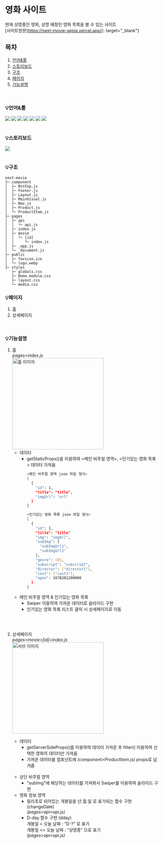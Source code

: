 # 영화 사이트
현재 상영중인 영화, 상영 예정인 영화 목록을 볼 수 있는 사이트<br />
[사이트방문]<https://next-movie-sepia.vercel.app/>{: target="_blank"}
## 목차
1. [언어&#x0026;툴](#언어&툴)
2. [스토리보드](#스토리보드)
3. [구조](#구조)
4. [페이지](#페이지)
5. [기능설명](#기능설명)

<br />

### 💡언어&#x0026;툴
<img src="https://img.shields.io/badge/HTML5-E34F26?style=E34F26&logo=HTML5&logoColor=fff"/> <img src="https://img.shields.io/badge/CSS3-1572B6?style=1572B6&logo=CSS3&logoColor=fff"/> <img src="https://img.shields.io/badge/JavaScript-F7DF1E?style=F7DF1E&logo=JavaScript&logoColor=333"/> <img src="https://img.shields.io/badge/Node.js-339933?style=339933&logo=Node.js&logoColor=fff"/> <img src="https://img.shields.io/badge/npm-CB3837?style=CB3837&logo=npm&logoColor=fff"/> <img src="https://img.shields.io/badge/next.js-000000?style=000000&logo=next.js&logoColor=fff"/> <img src="https://img.shields.io/badge/vercel-000000?style=000000&logo=vercel&logoColor=fff"/>
<br />
<br />

### 💡스토리보드
[스토리보드]: https://www.figma.com/file/axHPHVJauw2uOHcOWK6CVd/%EB%84%A5%EC%8A%A4%ED%8A%B8%ED%8F%AC%ED%8A%B8%ED%8F%B4%EB%A6%AC%EC%98%A41-%EC%98%81%ED%99%94?node-id=0-1&t=qe8DGN26TiuLikqv-0
<img src="https://img.shields.io/badge/figma-F24E1E?style=000000&logo=figma&logoColor=fff"/>
<br />
<br />

### 💡구조
```
next-movie
├─ component
│  ├─ BtnTop.js
│  ├─ Footer.js
│  ├─ Layout.js
│  ├─ MainVisual.js
│  ├─ Nav.js
│  ├─ Product.js
│  └─ ProductItem.js
├─ pages
│  ├─ api
│  │  └─ api.js
│  ├─ index.js
│  ├─ movie
│  │  └─ [id]
│  │     └─ index.js
│  ├─ _app.js
│  └─ _document.js
├─ public
│  ├─ favicon.ico
│  └─ logo.webp
├─ styles
   ├─ globals.css
   ├─ Home.module.css
   ├─ layout.css
   └─ media.css

```

### 💡페이지
  1. 홈
  2. 상세페이지
<br />

### 💡기능설명
  1. 홈<br />
    *pages>index.js*
    <br />
    <img src="https://ys-next-movie.s3.ap-northeast-2.amazonaws.com/img/git/home.png" alt="홈 이미지" width="300" />
      - 데이터
        - getStaticProps()을 이용하여 <메인 비주얼 영역>, <인기있는 영화 목록> 데이터 가져옴
          ```bash
          <메인 비주얼 영역 json 파일 형식>
          [
            {
              "id": 1,
              "title": "title",
              "imgUrl": "url"
            }
          ]

          <인기있는 영화 목록 json 파일 형식>
          [
            {
              "id": 1,
              "tilte": "title"
              "img": "imgUrl",
              "subImg": [
                "subImgUrl1",
                "subImgUrl2"
              ],
              "genre": [0],
              "subscript": "subscript",
              "director": ["director1"],
              "cast": ["cast1"],
              "open": 1678201200000
            }
          ]
          ```
      - 메인 비주얼 영역 & 인기있는 영화 목록
        - Swiper 이용하여 가져온 데이터로 슬라이드 구현
        - 인기있는 영화 목록 리스트 클릭 시 상세페이지로 이동
<br />
<br />

  2. 상세페이지<br/>
    *pages>movie>[id]>index.js*
    <br />
    <img src="https://ys-next-movie.s3.ap-northeast-2.amazonaws.com/img/git/sub.png" alt="서브 이미지" width="300" />

      - 데이터
        - getServerSideProps()를 이용하여 데이터 가져온 후 filter() 이용하여 선택한 영화의 데이터만 가져옴
        - 가져온 데이터를 컴포넌트에 *(component>ProductItem.js)* props로 넘겨줌
        <br /><br />
      - 상단 비주얼 영역
        - "subImg"에 해당하는 데이터를 가져와서 Swiper를 이용하여 슬라이드 구현
      - 영화 정보 영역
        - 밀리초로 되어있는 개봉일을 년.월.일 로 표기되는 함수 구현 (changeDate)<br />
          *(pages>api>api.js)*
        - D-day 함수 구현 (dday)<br />
          개봉일 > 오늘 날짜 : “D-?” 로 표기<br />
          개봉일 <= 오늘 날짜 : “상영중” 으로 표기<br />
          *(pages>api>api.js)*
        
